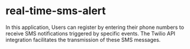 # real-time-sms-alert
In this application, Users can register by entering their phone numbers to receive SMS notifications triggered by specific events.  The Twilio API integration facilitates the transmission of these SMS messages.
